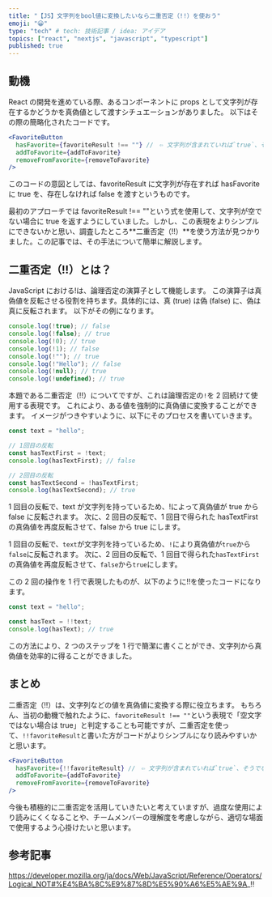 ```yaml
---
title: "【JS】文字列をbool値に変換したいなら二重否定（!!）を使おう"
emoji: "😀"
type: "tech" # tech: 技術記事 / idea: アイデア
topics: ["react", "nextjs", "javascript", "typescript"]
published: true
---
```


## 動機

React の開発を進めている際、あるコンポーネントに props として文字列が存在するかどうかを真偽値として渡すシチュエーションがありました。
以下はその際の簡略化されたコードです。

```jsx
<FavoriteButton
  hasFavorite={favoriteResult !== ""} //　⇦ 文字列が含まれていれば`true`、そうでなければ`false`
  addToFavorite={addToFavorite}
  removeFromFavorite={removeToFavorite}
/>
```

このコードの意図としては、favoriteResult に文字列が存在すれば hasFavorite に true を、存在しなければ false を渡すというものです。

最初のアプローチでは favoriteResult !== ""という式を使用して、文字列が空でない場合に true を返すようにしていました。しかし、この表現をよりシンプルにできないかと思い、調査したところ**二重否定（!!）**を使う方法が見つかりました。この記事では、その手法について簡単に解説します。

## 二重否定（!!）とは？

JavaScript における!は、論理否定の演算子として機能します。
この演算子は真偽値を反転させる役割を持ちます。具体的には、真 (true) は偽 (false) に、偽は真に反転されます。
以下がその例になります。

```js
console.log(!true); // false
console.log(!false); // true
console.log(!0); // true
console.log(!1); // false
console.log(!""); // true
console.log(!"Hello"); // false
console.log(!null); // true
console.log(!undefined); // true
```

本題である二重否定（!!）についてですが、これは論理否定の`!`を 2 回続けて使用する表現です。
これにより、ある値を強制的に真偽値に変換することができます。
イメージがつきやすいように、以下にそのプロセスを書いていきます。

```js
const text = "hello";

// 1回目の反転
const hasTextFirst = !text;
console.log(hasTextFirst); // false

// 2回目の反転
const hasTextSecond = !hasTextFirst;
console.log(hasTextSecond); // true
```

1 回目の反転で、text が文字列を持っているため、!によって真偽値が true から false に反転されます。
次に、2 回目の反転で、1 回目で得られた hasTextFirst の真偽値を再度反転させて、false から true にします。

1 回目の反転で、`text`が文字列を持っているため、`!`により真偽値が`true`から`false`に反転されます。
次に、2 回目の反転で、1 回目で得られた`hasTextFirst`の真偽値を再度反転させて、`false`から`true`にします。

この 2 回の操作を 1 行で表現したものが、以下のように!!を使ったコードになります。

```js
const text = "hello";

const hasText = !!text;
console.log(hasText); // true
```

この方法により、2 つのステップを 1 行で簡潔に書くことができ、文字列から真偽値を効率的に得ることができました。

## まとめ

二重否定（!!）は、文字列などの値を真偽値に変換する際に役立ちます。
もちろん、当初の動機で触れたように、`favoriteResult !== ""`という表現で「空文字ではない場合は true」と判定することも可能ですが、二重否定を使って、`!!favoriteResult`と書いた方がコードがよりシンプルになり読みやすいかと思います。

```jsx
<FavoriteButton
  hasFavorite={!!favoriteResult} //　⇦ 文字列が含まれていれば`true`、そうでなければ`false`
  addToFavorite={addToFavorite}
  removeFromFavorite={removeToFavorite}
/>
```

今後も積極的に二重否定を活用していきたいと考えていますが、過度な使用により読みにくくなることや、チームメンバーの理解度を考慮しながら、適切な場面で使用するよう心掛けたいと思います。

## 参考記事

https://developer.mozilla.org/ja/docs/Web/JavaScript/Reference/Operators/Logical_NOT#%E4%BA%8C%E9%87%8D%E5%90%A6%E5%AE%9A_!!
